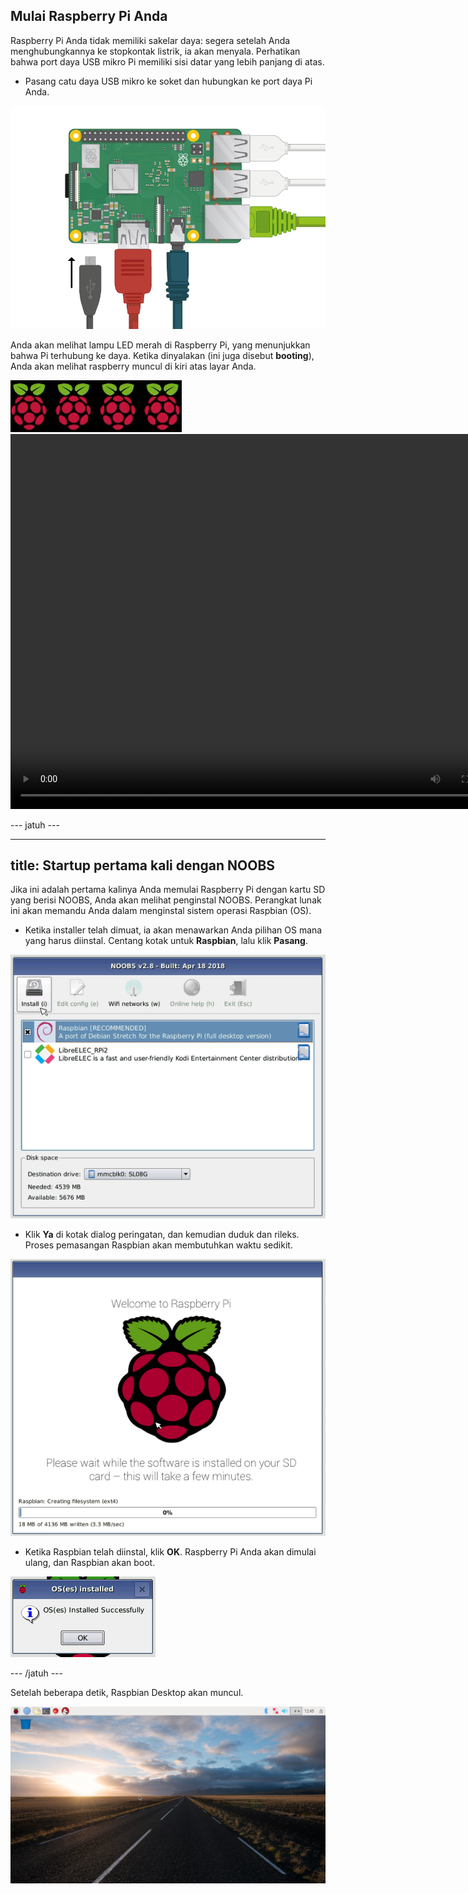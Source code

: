 ## Mulai Raspberry Pi Anda

Raspberry Pi Anda tidak memiliki sakelar daya: segera setelah Anda menghubungkannya ke stopkontak listrik, ia akan menyala. Perhatikan bahwa port daya USB mikro Pi memiliki sisi datar yang lebih panjang di atas.

+ Pasang catu daya USB mikro ke soket dan hubungkan ke port daya Pi Anda.

![tangkapan layar](images/pi-power.png)

Anda akan melihat lampu LED merah di Raspberry Pi, yang menunjukkan bahwa Pi terhubung ke daya. Ketika dinyalakan (ini juga disebut **booting**), Anda akan melihat raspberry muncul di kiri atas layar Anda.

![boot rasberi](images/raspberries.png)<video width="800" height="600" controls> <source src="images/piboot.webm" type="video/webm"> Browser Anda tidak mendukung video WebM, jadi cobalah FireFox atau Chrome. </video> 

\--- jatuh \---

* * *

## title: Startup pertama kali dengan NOOBS

Jika ini adalah pertama kalinya Anda memulai Raspberry Pi dengan kartu SD yang berisi NOOBS, Anda akan melihat penginstal NOOBS. Perangkat lunak ini akan memandu Anda dalam menginstal sistem operasi Raspbian (OS).

+ Ketika installer telah dimuat, ia akan menawarkan Anda pilihan OS mana yang harus diinstal. Centang kotak untuk **Raspbian**, lalu klik **Pasang**.

![memasang](images/install.png)

+ Klik **Ya** di kotak dialog peringatan, dan kemudian duduk dan rileks. Proses pemasangan Raspbian akan membutuhkan waktu sedikit.

![menginstal](images/installing.png)

+ Ketika Raspbian telah diinstal, klik **OK**. Raspberry Pi Anda akan dimulai ulang, dan Raspbian akan boot.

![diinstal](images/installed.png)

\--- /jatuh \---

Setelah beberapa detik, Raspbian Desktop akan muncul.

![desktop raspbian](images/pi-desktop.jpg)